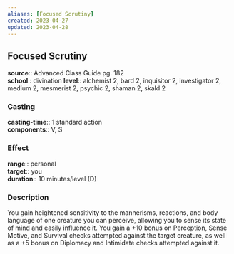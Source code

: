 ```yaml
---
aliases: [Focused Scrutiny]
created: 2023-04-27
updated: 2023-04-28
---
```


## Focused Scrutiny

**source**:: Advanced Class Guide pg. 182  
**school**:: divination
**level**:: alchemist 2, bard 2, inquisitor 2, investigator 2, medium 2, mesmerist 2, psychic 2, shaman 2, skald 2

### Casting

**casting-time**:: 1 standard action  
**components**:: V, S

### Effect

**range**:: personal  
**target**:: you  
**duration**:: 10 minutes/level (D)

### Description

You gain heightened sensitivity to the mannerisms, reactions, and body language of one creature you can perceive, allowing you to sense its state of mind and easily influence it. You gain a +10 bonus on Perception, Sense Motive, and Survival checks attempted against the target creature, as well as a +5 bonus on Diplomacy and Intimidate checks attempted against it.
